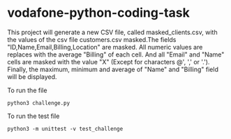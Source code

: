 # vodafone-python-coding-task

This project will generate a new CSV file, called masked_clients.csv, with the values of the csv file customers.csv masked.The fields "ID,Name,Email,Billing,Location" are masked. All numeric values are replaces with the average "Billing" of each cell. And all "Email" and "Name" cells are masked with the value "X" (Except for characters @', ',' or '.'). Finally, the maximum, minimum and average of "Name" and "Billing" field will be displayed.

To run the file

```console
python3 challenge.py
```

To run the test file

```console
python3 -m unittest -v test_challenge
```
